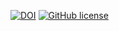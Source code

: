 [![DOI](https://zenodo.org/badge/374925324.svg)](https://zenodo.org/badge/latestdoi/374925324)
[![GitHub license](https://img.shields.io/github/license/OPEN-NEXT/WP3-Documentation-Guidelines-for-OSH-Projects.svg?style=flat)](./LICENSE)
